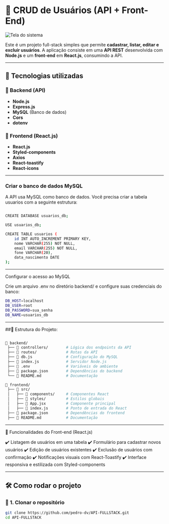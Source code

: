 # 📌 CRUD de Usuários (API + Front-End)

![Tela do sistema](./assets/Screenshot2025-03-31at19-04-11VIteReact.png)


Este é um projeto full-stack simples que permite **cadastrar, listar, editar e excluir usuários**. A aplicação consiste em uma **API REST** desenvolvida com **Node.js** e um **front-end** em **React.js**, consumindo a API.

---

## 🚀 Tecnologias utilizadas

### 🔹 Backend (API)
- **Node.js**
- **Express.js**
- **MySQL** (Banco de dados)
- **Cors**
- **dotenv**

### 🔹 Frontend (React.js)
- **React.js**
- **Styled-components**
- **Axios**
- **React-toastify**
- **React-icons**

---

 ### Criar o banco de dados MySQL

A API usa MySQL como banco de dados. Você precisa criar a tabela usuarios com a seguinte estrutura:

```bash

CREATE DATABASE usuarios_db;

USE usuarios_db;

CREATE TABLE usuarios (
    id INT AUTO_INCREMENT PRIMARY KEY,
    nome VARCHAR(255) NOT NULL,
    email VARCHAR(255) NOT NULL,
    fone VARCHAR(20),
    data_nascimento DATE
);

```
---

Configurar o acesso ao MySQL

Crie um arquivo .env no diretório backend/ e configure suas credenciais do banco:

```bash 
DB_HOST=localhost
DB_USER=root
DB_PASSWORD=sua_senha
DB_NAME=usuarios_db

```


---

##📌 Estrutura do Projeto:
```bash  

📂 backend/
 ├── 📂 controllers/        # Lógica dos endpoints da API
 ├── 📂 routes/             # Rotas da API
 ├── 📂 db.js               # Configuração do MySQL
 ├── 📂 index.js            # Servidor Node.js
 ├── 📂 .env                # Variáveis de ambiente
 ├── 📂 package.json        # Dependências do backend
 └── 📂 README.md           # Documentação

📂 frontend/
 ├── 📂 src/
 │   ├── 📂 components/     # Componentes React
 │   ├── 📂 styles/         # Estilos globais
 │   ├── 📂 App.jsx         # Componente principal
 │   ├── 📂 index.js        # Ponto de entrada do React
 ├── 📂 package.json        # Dependências do frontend
 ├── 📂 README.md           # Documentação

```
---

🎨 Funcionalidades do Front-end (React.js)

✔️ Listagem de usuários em uma tabela
✔️ Formulário para cadastrar novos usuários
✔️ Edição de usuários existentes
✔️ Exclusão de usuários com confirmação
✔️ Notificações visuais com React-Toastify
✔️ Interface responsiva e estilizada com Styled-components

---

## 🛠️ Como rodar o projeto

### 📌 **1. Clonar o repositório**
```bash
git clone https://github.com/pedro-dv/API-FULLSTACK.git
cd API-FULLSTACK
